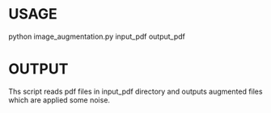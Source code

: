 # USAGE
python image_augmentation.py input_pdf output_pdf

# OUTPUT
Ths script reads pdf files in input_pdf directory and outputs augmented files which are applied some noise. 


